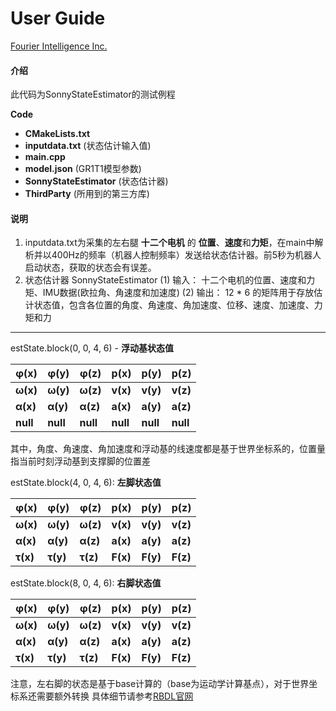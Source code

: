 # User Guide
[Fourier Intelligence Inc.](https://www.fftai.cn/)

#### 介绍
此代码为SonnyStateEstimator的测试例程

**Code**
 - **CMakeLists.txt**		
 - **inputdata.txt**		(状态估计输入值)
 - **main.cpp**			
 - **model.json**			(GR1T1模型参数)
 - **SonnyStateEstimator**	(状态估计器)
 - **ThirdParty**			(所用到的第三方库)


#### 说明

1. inputdata.txt为采集的左右腿 **十二个电机** 的 **位置**、**速度**和**力矩**，在main中解析并以400Hz的频率（机器人控制频率）发送给状态估计器。前5秒为机器人启动状态，获取的状态会有误差。
2. 状态估计器 SonnyStateEstimator
	(1) 输入： 十二个电机的位置、速度和力矩、IMU数据(欧拉角、角速度和加速度)
	(2) 输出： 12 * 6 的矩阵用于存放估计状态值，包含各位置的角度、角速度、角加速度、位移、速度、加速度、力矩和力

---
	
estState.block(0, 0, 4, 6) - **浮动基状态值** 
	
| **φ(x)** | **φ(y)** | **φ(z)** | **p(x)** | **p(y)** | **p(z)** |
| -------- | -------- | -------- | -------- | -------- | -------- |
| **ω(x)** | **ω(y)** | **ω(z)** | **v(x)** | **v(y)** | **v(z)** |
| **α(x)** | **α(y)** | **α(z)** | **a(x)** | **a(y)** | **a(z)** |
| **null** | **null** | **null** |  **null** | **null** | **null** |

其中，角度、角速度、角加速度和浮动基的线速度都是基于世界坐标系的，位置量指当前时刻浮动基到支撑脚的位置差


estState.block(4, 0, 4, 6): **左脚状态值**
	
| **φ(x)** | **φ(y)** | **φ(z)** | **p(x)** | **p(y)** | **p(z)** |
| -------- | -------- | -------- | -------- | -------- | -------- |
| **ω(x)** | **ω(y)** | **ω(z)** | **v(x)** | **v(y)** | **v(z)** |
| **α(x)** | **α(y)** | **α(z)** | **a(x)** | **a(y)** | **a(z)** |
| **τ(x)** | **τ(y)** | **τ(z)** | **F(x)** | **F(y)** | **F(z)** |

estState.block(8, 0, 4, 6): **右脚状态值**
	
| **φ(x)** | **φ(y)** | **φ(z)** | **p(x)** | **p(y)** | **p(z)** |
| -------- | -------- | -------- | -------- | -------- | -------- |
| **ω(x)** | **ω(y)** | **ω(z)** | **v(x)** | **v(y)** | **v(z)** |
| **α(x)** | **α(y)** | **α(z)** | **a(x)** | **a(y)** | **a(z)** |
| **τ(x)** | **τ(y)** | **τ(z)** | **F(x)** | **F(y)** | **F(z)** |

注意，左右脚的状态是基于base计算的（base为运动学计算基点），对于世界坐标系还需要额外转换
具体细节请参考[RBDL官网](https://rbdl.github.io/index.html)
